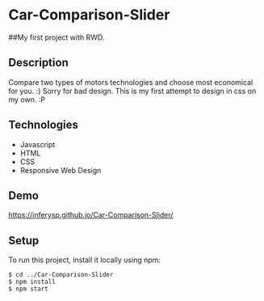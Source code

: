 # Car-Comparison-Slider

##My first project with RWD.

## Description

Compare two types of motors technologies and choose most economical for you. :)
Sorry for bad design. This is my first attempt to design in css on my own. :P

## Technologies

* Javascript
* HTML
* CSS
* Responsive Web Design

## Demo
https://inferysp.github.io/Car-Comparison-Slider/

## Setup
To run this project, install it locally using npm:

```
$ cd ../Car-Comparison-Slider
$ npm install
$ npm start
```




